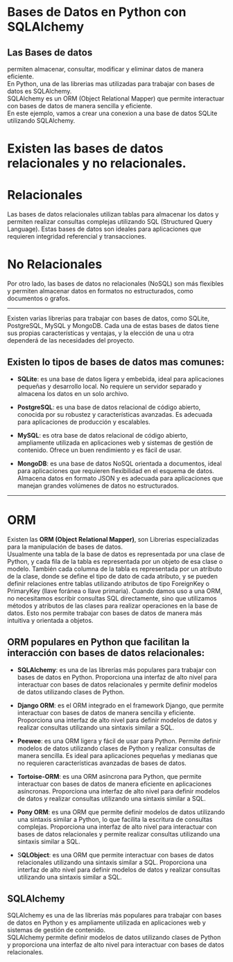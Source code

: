 # Bases de Datos en Python con SQLAlchemy

## Las Bases de datos  
permiten almacenar, consultar, modificar y eliminar datos de manera eficiente.  
En Python, una de las librerias mas utilizadas para trabajar con bases de datos es SQLAlchemy.  
SQLAlchemy es un ORM (Object Relational Mapper) que permite interactuar con bases de datos de manera sencilla y eficiente.  
En este ejemplo, vamos a crear una conexion a una base de datos SQLite utilizando SQLAlchemy.

# Existen las bases de datos relacionales y no relacionales.

# Relacionales  
Las bases de datos relacionales utilizan tablas para almacenar los datos y permiten realizar consultas complejas utilizando SQL (Structured Query Language). Estas bases de datos son ideales para aplicaciones que requieren integridad referencial y transacciones. 

# No Relacionales  
Por otro lado, las bases de datos no relacionales (NoSQL) son más flexibles y permiten almacenar datos en formatos no estructurados, como documentos o grafos.

---

Existen varias librerias para trabajar con bases de datos, como SQLite, PostgreSQL, MySQL y MongoDB.
Cada una de estas bases de datos tiene sus propias características y ventajas, y la elección de una u otra dependerá de las necesidades del proyecto.

## Existen lo tipos de bases de datos mas comunes:

- **SQLite**: es una base de datos ligera y embebida, ideal para aplicaciones pequeñas y desarrollo local. No requiere un servidor separado y almacena los datos en un solo archivo.

- **PostgreSQL**: es una base de datos relacional de código abierto, conocida por su robustez y características avanzadas. Es adecuada para aplicaciones de producción y escalables.

- **MySQL**: es otra base de datos relacional de código abierto, ampliamente utilizada en aplicaciones web y sistemas de gestión de contenido. Ofrece un buen rendimiento y es fácil de usar.

- **MongoDB**: es una base de datos NoSQL orientada a documentos, ideal para aplicaciones que requieren flexibilidad en el esquema de datos. Almacena datos en formato JSON y es adecuada para aplicaciones que manejan grandes volúmenes de datos no estructurados.  

---

# ORM
Existen las **ORM (Object Relational Mapper)**, son Librerias especializadas para la manipulación de bases de datos.  
Usualmente una tabla de la base de datos es representada por una clase de Python, y cada fila de la tabla es representada por un objeto de esa clase o modelo. También cada columna de la tabla es representada por un atributo de la clase, donde se define el tipo de dato de cada atributo, y se pueden definir relaciones entre tablas utilizando atributos de tipo ForeignKey o PrimaryKey (llave foránea o llave primaria).
Cuando damos uso a una ORM, no necesitamos escribir consultas SQL directamente, sino que utilizamos métodos y atributos de las clases para realizar operaciones en la base de datos. Esto nos permite trabajar con bases de datos de manera más intuitiva y orientada a objetos.

## ORM populares en Python que facilitan la interacción con bases de datos relacionales:

- **SQLAlchemy**: es una de las librerías más populares para trabajar con bases de datos en Python. Proporciona una interfaz de alto nivel para interactuar con bases de datos relacionales y permite definir modelos de datos utilizando clases de Python.

- **Django ORM**: es el ORM integrado en el framework Django, que permite interactuar con bases de datos de manera sencilla y eficiente. Proporciona una interfaz de alto nivel para definir modelos de datos y realizar consultas utilizando una sintaxis similar a SQL.

- **Peewee**: es una ORM ligera y fácil de usar para Python. Permite definir modelos de datos utilizando clases de Python y realizar consultas de manera sencilla. Es ideal para aplicaciones pequeñas y medianas que no requieren características avanzadas de bases de datos.

- **Tortoise-ORM**: es una ORM asíncrona para Python, que permite interactuar con bases de datos de manera eficiente en aplicaciones asíncronas. Proporciona una interfaz de alto nivel para definir modelos de datos y realizar consultas utilizando una sintaxis similar a SQL.

- **Pony ORM**: es una ORM que permite definir modelos de datos utilizando una sintaxis similar a Python, lo que facilita la escritura de consultas complejas. Proporciona una interfaz de alto nivel para interactuar con bases de datos relacionales y permite realizar consultas utilizando una sintaxis similar a SQL.

- S**QLObject**: es una ORM que permite interactuar con bases de datos relacionales utilizando una sintaxis similar a SQL. Proporciona una interfaz de alto nivel para definir modelos de datos y realizar consultas utilizando una sintaxis similar a SQL.

## SQLAlchemy
SQLAlchemy es una de las librerías más populares para trabajar con bases de datos en Python y es ampliamente utilizada en aplicaciones web y sistemas de gestión de contenido.  
SQLAlchemy permite definir modelos de datos utilizando clases de Python y proporciona una interfaz de alto nivel para interactuar con bases de datos relacionales.

